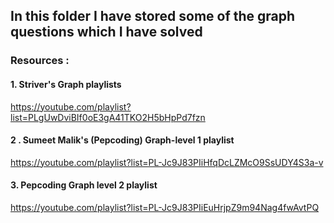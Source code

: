 ## In this folder I have stored some of the graph questions which I have solved

### Resources : 

#### 1. Striver's Graph playlists

https://youtube.com/playlist?list=PLgUwDviBIf0oE3gA41TKO2H5bHpPd7fzn

#### 2 . Sumeet Malik's (Pepcoding) Graph-level 1 playlist 

https://youtube.com/playlist?list=PL-Jc9J83PIiHfqDcLZMcO9SsUDY4S3a-v

#### 3. Pepcoding Graph level 2 playlist

https://youtube.com/playlist?list=PL-Jc9J83PIiEuHrjpZ9m94Nag4fwAvtPQ
